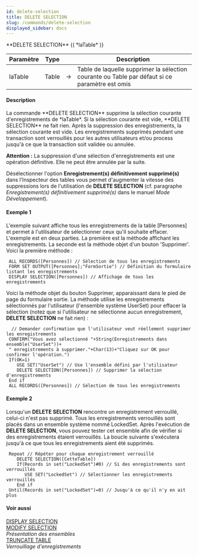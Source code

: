 ```yaml
---
id: delete-selection
title: DELETE SELECTION
slug: /commands/delete-selection
displayed_sidebar: docs
---
```


<!--REF #_command_.DELETE SELECTION.Syntax-->**DELETE SELECTION** {( *laTable* )}<!-- END REF-->
<!--REF #_command_.DELETE SELECTION.Params-->
| Paramètre | Type |  | Description |
| --- | --- | --- | --- |
| laTable | Table | &#8594;  | Table de laquelle supprimer la sélection courante ou Table par défaut si ce paramètre est omis |

<!-- END REF-->

#### Description 

<!--REF #_command_.DELETE SELECTION.Summary-->La commande **DELETE SELECTION** supprime la sélection courante d'enregistrements de *laTable*.<!-- END REF--> Si la sélection courante est vide, **DELETE SELECTION** ne fait rien. Après la suppression des enregistrements, la sélection courante est vide. Les enregistrements supprimés pendant une transaction sont verrouillés pour les autres utilisateurs et/ou process jusqu'à ce que la transaction soit validée ou annulée. 

**Attention :** La suppression d'une sélection d'enregistrements est une opération définitive. Elle ne peut être annulée par la suite. 

Désélectionner l'option **Enregistrement(s) définitivement supprimé(s)** dans l'Inspecteur des tables vous permet d'augmenter la vitesse des suppressions lors de l'utilisation de **DELETE SELECTION** (cf. paragraphe *Enregistrement(s) définitivement supprimé(s)* dans le manuel *Mode Développement*).

#### Exemple 1 

L'exemple suivant affiche tous les enregistrements de la table \[Personnes\] et permet à l'utilisateur de sélectionner ceux qu'il souhaite effacer. L'exemple est en deux parties. La première est la méthode affichant les enregistrements. La seconde est la méthode objet d'un bouton 'Supprimer'. Voici la première méthode : 

```4d
 ALL RECORDS([Personnes]) // Sélection de tous les enregistrements
 FORM SET OUTPUT([Personnes];"FormSortie") // Définition du formulaire listant les enregistrements
 DISPLAY SELECTION([Personnes]) // Affichage de tous les enregistrements
```

Voici la méthode objet du bouton Supprimer, apparaissant dans le pied de page du formulaire sortie. La méthode utilise les enregistrements sélectionnés par l'utilisateur (l'ensemble système UserSet) pour effacer la sélection (notez que si l'utilisateur ne sélectionne aucun enregistrement, **DELETE SELECTION** ne fait rien) :

```4d
  // Demander confirmation que l'utilisateur veut réellement supprimer les enregistrements
 CONFIRM("Vous avez sélectionné "+String(Enregistrements dans ensemble("UserSet"))+
 " enregistrements à supprimer."+Char(13)+"Cliquez sur OK pour confirmer l'opération.")
 If(OK=1)
    USE SET("UserSet") // Use l'ensemble défini par l'utilisateur
    DELETE SELECTION([Personnes]) // Supprimer la sélection d'enregistrements
 End if
 ALL RECORDS([Personnes]) // Sélection de tous les enregistrements
```

#### Exemple 2 

Lorsqu'un **DELETE SELECTION** rencontre un enregistrement verrouillé, celui-ci n'est pas supprimé. Tous les enregistrements verrouillés sont placés dans un ensemble système nommé LockedSet. Après l'exécution de **DELETE SELECTION**, vous pouvez tester cet ensemble afin de vérifier si des enregistrements étaient verrouillés. La boucle suivante s'exécutera jusqu'à ce que tous les enregistrements aient été supprimés.

```4d
 Repeat // Répéter pour chaque enregistrement verrouillé
    DELETE SELECTION([CetteTable])
    If(Records in set("LockedSet")#0) // Si des enregistrements sont verrouillés
       USE SET("LockedSet") // Sélectionner les enregistrements verrouillés
    End if
 Until(Records in set("LockedSet")=0) // Jusqu'à ce qu'il n'y en ait plus
```

#### Voir aussi 

[DISPLAY SELECTION](display-selection.md)  
[MODIFY SELECTION](modify-selection.md)  
*Présentation des ensembles*  
[TRUNCATE TABLE](truncate-table.md)  
*Verrouillage d'enregistrements*  